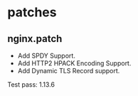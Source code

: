 # patches


## nginx.patch
* Add SPDY Support.
* Add HTTP2 HPACK Encoding Support.
* Add Dynamic TLS Record support.

Test pass: 1.13.6
